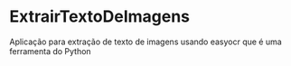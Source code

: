 # ExtrairTextoDeImagens
Aplicação para extração de texto de imagens usando easyocr que é uma ferramenta do Python
